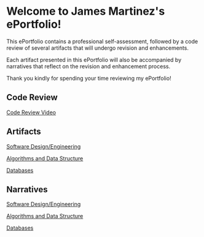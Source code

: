 # Welcome to James Martinez's ePortfolio!

This ePortfolio contains a professional self-assessment, followed by a code review of several artifacts that will undergo revision and enhancements. 

Each artifact presented in this ePortfolio will also be accompanied by narratives that reflect on the revision and enhancement process.

Thank you kindly for spending your time reviewing my ePortfolio!

## Code Review
[Code Review Video](https://youtu.be/N0ShK56sxoU)


## Artifacts
[Software Design/Engineering](https://github.com/jnez81/design_eng_artifact)

[Algorithms and Data Structure](https://github.com/jnez81/algo_data_struct)

[Databases](https://github.com/jnez81/databases)

## Narratives
[Software Design/Engineering](https://github.com/jnez81/design_eng_artifact/blob/main/narrative)

[Algorithms and Data Structure](https://github.com/jnez81/algo_data_struct/blob/main/narrative)

[Databases](https://github.com/jnez81/databases/blob/main/narrative)

